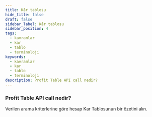 ```yaml
---
title: Kâr tablosu
hide_title: false
draft: false
sidebar_label: Kâr tablosu
sidebar_position: 4
tags:
  - kavramlar
  - kar
  - tablo
  - terminoloji
keywords:
  - kavramlar
  - kar
  - tablo
  - terminoloji
description: Profit Table API call nedir?
---
```


### Profit Table API call nedir?

Verilen arama kriterlerine göre hesap Kar Tablosunun bir özetini alın.
